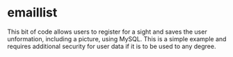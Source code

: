 emaillist
=========

This bit of code allows users to register for a sight and saves the user unformation, including a picture, using MySQL.
This is a simple example and requires additional security for user data if it is to be used to any degree.
